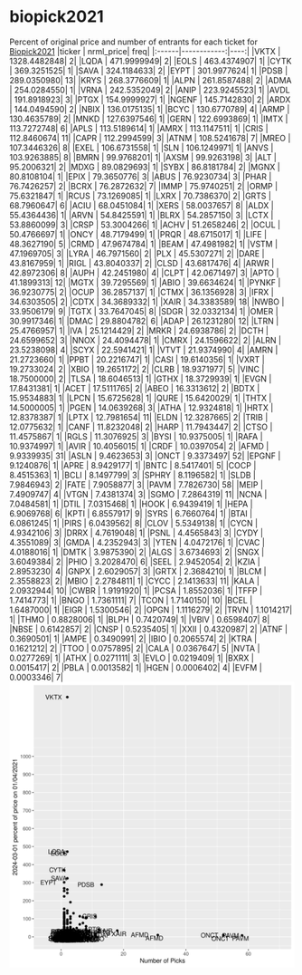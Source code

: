 # biopick2021
Percent of original price and number of entrants for each ticket for [Biopick2021](https://twitter.com/hashtag/Biopick2021)
|ticker |   nrml_price| freq|
|:------|------------:|----:|
|VKTX   | 1328.4482848|    2|
|LQDA   |  471.9999949|    2|
|EOLS   |  463.4374907|    1|
|CYTK   |  369.3251525|    1|
|SAVA   |  324.1184633|    2|
|EYPT   |  301.9977624|    1|
|PDSB   |  289.0350980|   13|
|KRYS   |  268.3776609|    1|
|ALPN   |  261.8587488|    2|
|ADMA   |  254.0284550|    1|
|VRNA   |  242.5352049|    2|
|ANIP   |  223.9245523|    1|
|AVDL   |  191.8918923|    3|
|PTGX   |  154.9999927|    1|
|NGENF  |  145.7142830|    2|
|ARDX   |  144.0494590|    2|
|NBIX   |  136.0175135|    1|
|BCYC   |  130.6770789|    4|
|ARMP   |  130.4635789|    2|
|MNKD   |  127.6397546|    1|
|GERN   |  122.6993869|    1|
|IMTX   |  113.7272748|    6|
|APLS   |  113.5189614|    1|
|AMRX   |  113.1147511|    1|
|CRIS   |  112.8460674|   11|
|CAPR   |  112.2994599|    3|
|ATNM   |  108.5241678|    7|
|MREO   |  107.3446326|    8|
|EXEL   |  106.6731558|    1|
|SLN    |  106.1249971|    1|
|ANVS   |  103.9263885|    8|
|BMRN   |   99.9768201|    1|
|AXSM   |   99.9263198|    3|
|ALT    |   95.2006321|    2|
|MDXG   |   89.0829693|    1|
|SYBX   |   86.8181784|    2|
|MGNX   |   80.8108104|    1|
|EPIX   |   79.3650776|    3|
|ABUS   |   76.9230734|    3|
|PHAR   |   76.7426257|    2|
|BCRX   |   76.2872632|    7|
|IMMP   |   75.9740251|    2|
|ORMP   |   75.6321847|    1|
|RCUS   |   73.1269085|    1|
|LXRX   |   70.7386370|    2|
|GRTS   |   68.7960647|    6|
|ACIU   |   68.0451084|    1|
|XERS   |   58.0037657|    8|
|ALDX   |   55.4364436|    1|
|ARVN   |   54.8425591|    1|
|BLRX   |   54.2857150|    3|
|LCTX   |   53.8860099|    3|
|CRSP   |   53.3004266|    1|
|ACHV   |   51.2658246|    2|
|OCUL   |   50.4766697|    1|
|ONCY   |   48.7179499|    1|
|PRQR   |   48.6715017|    1|
|LIFE   |   48.3627190|    5|
|CRMD   |   47.9674784|    1|
|BEAM   |   47.4981982|    1|
|VSTM   |   47.1969705|    3|
|LYRA   |   46.7971560|    2|
|PLX    |   45.5307271|    2|
|DARE   |   43.8167959|    1|
|RIGL   |   43.8040337|    2|
|CLSD   |   43.6817476|    4|
|ARWR   |   42.8972306|    8|
|AUPH   |   42.2451980|    4|
|CLPT   |   42.0671497|    3|
|APTO   |   41.1899313|   12|
|MGTX   |   39.7295569|    1|
|ABIO   |   39.6634624|    1|
|PYNKF  |   36.9230775|    2|
|OCUP   |   36.2857137|    1|
|CTMX   |   36.1356928|    3|
|IFRX   |   34.6303505|    2|
|CDTX   |   34.3689332|    1|
|XAIR   |   34.3383589|   18|
|NWBO   |   33.9506179|    9|
|TGTX   |   33.7647045|    8|
|SDGR   |   32.0332134|    1|
|OMER   |   30.9917346|    1|
|DMAC   |   29.8804782|    6|
|ADAP   |   26.1231280|   12|
|LTRN   |   25.4766957|    1|
|IVA    |   25.1214429|    2|
|MRKR   |   24.6938786|    2|
|DCTH   |   24.6599652|    3|
|NNOX   |   24.4094478|    1|
|CMRX   |   24.1596622|    2|
|ALRN   |   23.5238098|    4|
|SCYX   |   22.5941421|    1|
|VTVT   |   21.9374990|    4|
|AMRN   |   21.2723660|    1|
|PPBT   |   20.2216747|    1|
|CASI   |   19.6140356|    1|
|VXRT   |   19.2733024|    2|
|XBIO   |   19.2651172|    2|
|CLRB   |   18.9371977|    5|
|VINC   |   18.7500000|    2|
|TLSA   |   18.6046513|    1|
|GTHX   |   18.3729939|    1|
|EVGN   |   17.8431381|    1|
|ACET   |   17.5111765|    2|
|ABEO   |   16.3313612|    2|
|BDTX   |   15.9534883|    1|
|LPCN   |   15.6725628|    1|
|QURE   |   15.6420029|    1|
|THTX   |   14.5000005|    1|
|PGEN   |   14.0639268|    3|
|ATHA   |   12.9324818|    1|
|HRTX   |   12.8378387|    1|
|LPTX   |   12.7981654|   11|
|ELDN   |   12.3287665|    2|
|TRIB   |   12.0775632|    1|
|CANF   |   11.8232048|    2|
|HARP   |   11.7943447|    2|
|CTSO   |   11.4575867|    1|
|RGLS   |   11.3076925|    3|
|BYSI   |   10.9375005|    1|
|RAFA   |   10.9374997|    1|
|AVIR   |   10.4056015|    1|
|CRDF   |   10.0397054|    2|
|AFMD   |    9.9339935|   31|
|ASLN   |    9.4623653|    3|
|ONCT   |    9.3373497|   52|
|EPGNF  |    9.1240876|    1|
|APRE   |    8.9429177|    1|
|BNTC   |    8.5417401|    5|
|COCP   |    8.4515363|    1|
|BCLI   |    8.1497799|    3|
|SPHRY  |    8.1196582|    1|
|SLDB   |    7.9846943|    2|
|FATE   |    7.9058877|    3|
|PAVM   |    7.7826730|   58|
|MEIP   |    7.4909747|    4|
|VTGN   |    7.4381374|    3|
|SGMO   |    7.2864319|   11|
|NCNA   |    7.0484581|    1|
|DTIL   |    7.0315468|    1|
|HOOK   |    6.9439419|    1|
|HEPA   |    6.9069768|    6|
|KPTI   |    6.8557917|    9|
|SYRS   |    6.7660764|    1|
|BTAI   |    6.0861245|    1|
|PIRS   |    6.0439562|    8|
|CLOV   |    5.5349138|    1|
|CYCN   |    4.9342106|    3|
|DRRX   |    4.7619048|    1|
|PSNL   |    4.4565843|    3|
|CYDY   |    4.3551089|    3|
|GMDA   |    4.2352943|    3|
|YTEN   |    4.0472176|    1|
|CVAC   |    4.0188016|    1|
|DMTK   |    3.9875390|    2|
|ALGS   |    3.6734693|    2|
|SNGX   |    3.6049384|    2|
|PHIO   |    3.2028470|    6|
|SEEL   |    2.9452054|    2|
|KZIA   |    2.8953230|    4|
|GNPX   |    2.6029057|    3|
|GRTX   |    2.3684210|    1|
|BLCM   |    2.3558823|    2|
|MBIO   |    2.2784811|    1|
|CYCC   |    2.1413633|   11|
|KALA   |    2.0932944|   10|
|CWBR   |    1.9191920|    1|
|PCSA   |    1.8552036|    1|
|TFFP   |    1.7414773|    1|
|BNGO   |    1.7361111|    7|
|TCON   |    1.7140150|   10|
|BCEL   |    1.6487000|    1|
|EIGR   |    1.5300546|    2|
|OPGN   |    1.1116279|    2|
|TRVN   |    1.1014217|    1|
|THMO   |    0.8828006|    1|
|BLPH   |    0.7420749|    1|
|VBIV   |    0.6598407|    8|
|NBSE   |    0.6142857|    2|
|CNSP   |    0.5235405|    1|
|XXII   |    0.4320987|    2|
|ATNF   |    0.3690501|    1|
|AMPE   |    0.3490991|    2|
|IBIO   |    0.2065574|    2|
|KTRA   |    0.1621212|    2|
|TTOO   |    0.0757895|    2|
|CALA   |    0.0367647|    5|
|NVTA   |    0.0277269|    1|
|ATHX   |    0.0271111|    3|
|EVLO   |    0.0219409|    1|
|BXRX   |    0.0015417|    2|
|PBLA   |    0.0013582|    1|
|HGEN   |    0.0006402|    4|
|EVFM   |    0.0003346|    7|
![retvspicks](biopicks.png?raw=true)
